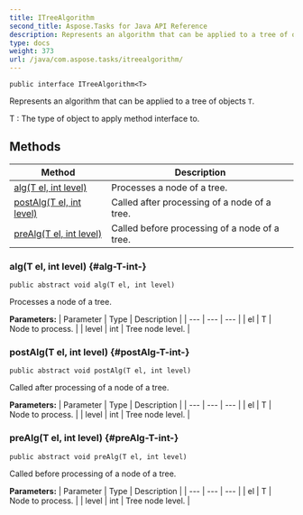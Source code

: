```yaml
---
title: ITreeAlgorithm
second_title: Aspose.Tasks for Java API Reference
description: Represents an algorithm that can be applied to a tree of objects T.
type: docs
weight: 373
url: /java/com.aspose.tasks/itreealgorithm/
---
```

```
public interface ITreeAlgorithm<T>
```

Represents an algorithm that can be applied to a tree of objects `T`.

 T : The type of object to apply method interface to.
## Methods

| Method | Description |
| --- | --- |
| [alg(T el, int level)](#alg-T-int-) | Processes a node of a tree. |
| [postAlg(T el, int level)](#postAlg-T-int-) | Called after processing of a node of a tree. |
| [preAlg(T el, int level)](#preAlg-T-int-) | Called before processing of a node of a tree. |
### alg(T el, int level) {#alg-T-int-}
```
public abstract void alg(T el, int level)
```


Processes a node of a tree.

**Parameters:**
| Parameter | Type | Description |
| --- | --- | --- |
| el | T | Node to process. |
| level | int | Tree node level. |

### postAlg(T el, int level) {#postAlg-T-int-}
```
public abstract void postAlg(T el, int level)
```


Called after processing of a node of a tree.

**Parameters:**
| Parameter | Type | Description |
| --- | --- | --- |
| el | T | Node to process. |
| level | int | Tree node level. |

### preAlg(T el, int level) {#preAlg-T-int-}
```
public abstract void preAlg(T el, int level)
```


Called before processing of a node of a tree.

**Parameters:**
| Parameter | Type | Description |
| --- | --- | --- |
| el | T | Node to process. |
| level | int | Tree node level. |

